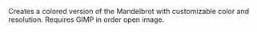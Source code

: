 Creates a colored version of the Mandelbrot with customizable color and resolution. Requires GIMP in order open image.
